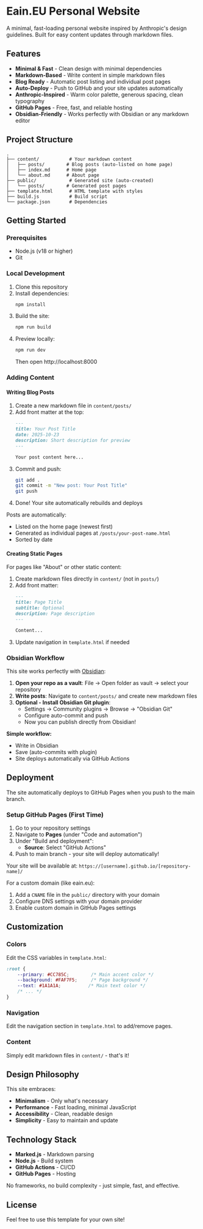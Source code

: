 # Eain.EU Personal Website

A minimal, fast-loading personal website inspired by Anthropic's design guidelines. Built for easy content updates through markdown files.

## Features

- **Minimal & Fast** - Clean design with minimal dependencies
- **Markdown-Based** - Write content in simple markdown files
- **Blog Ready** - Automatic post listing and individual post pages
- **Auto-Deploy** - Push to GitHub and your site updates automatically
- **Anthropic-Inspired** - Warm color palette, generous spacing, clean typography
- **GitHub Pages** - Free, fast, and reliable hosting
- **Obsidian-Friendly** - Works perfectly with Obsidian or any markdown editor

## Project Structure

```
.
├── content/           # Your markdown content
│   ├── posts/        # Blog posts (auto-listed on home page)
│   ├── index.md      # Home page
│   └── about.md      # About page
├── public/            # Generated site (auto-created)
│   └── posts/        # Generated post pages
├── template.html      # HTML template with styles
├── build.js           # Build script
└── package.json       # Dependencies
```

## Getting Started

### Prerequisites

- Node.js (v18 or higher)
- Git

### Local Development

1. Clone this repository
2. Install dependencies:
   ```bash
   npm install
   ```
3. Build the site:
   ```bash
   npm run build
   ```
4. Preview locally:
   ```bash
   npm run dev
   ```
   Then open http://localhost:8000

### Adding Content

#### Writing Blog Posts

1. Create a new markdown file in `content/posts/`
2. Add front matter at the top:
   ```markdown
   ---
   title: Your Post Title
   date: 2025-10-23
   description: Short description for preview
   ---

   Your post content here...
   ```
3. Commit and push:
   ```bash
   git add .
   git commit -m "New post: Your Post Title"
   git push
   ```
4. Done! Your site automatically rebuilds and deploys

Posts are automatically:
- Listed on the home page (newest first)
- Generated as individual pages at `/posts/your-post-name.html`
- Sorted by date

#### Creating Static Pages

For pages like "About" or other static content:
1. Create markdown files directly in `content/` (not in `posts/`)
2. Add front matter:
   ```markdown
   ---
   title: Page Title
   subtitle: Optional
   description: Page description
   ---

   Content...
   ```
3. Update navigation in `template.html` if needed

### Obsidian Workflow

This site works perfectly with [Obsidian](https://obsidian.md):

1. **Open your repo as a vault**: File → Open folder as vault → select your repository
2. **Write posts**: Navigate to `content/posts/` and create new markdown files
3. **Optional - Install Obsidian Git plugin**:
   - Settings → Community plugins → Browse → "Obsidian Git"
   - Configure auto-commit and push
   - Now you can publish directly from Obsidian!

**Simple workflow:**
- Write in Obsidian
- Save (auto-commits with plugin)
- Site deploys automatically via GitHub Actions

## Deployment

The site automatically deploys to GitHub Pages when you push to the main branch.

### Setup GitHub Pages (First Time)

1. Go to your repository settings
2. Navigate to **Pages** (under "Code and automation")
3. Under "Build and deployment":
   - **Source**: Select "GitHub Actions"
4. Push to main branch - your site will deploy automatically!

Your site will be available at: `https://[username].github.io/[repository-name]/`

For a custom domain (like eain.eu):
1. Add a `CNAME` file in the `public/` directory with your domain
2. Configure DNS settings with your domain provider
3. Enable custom domain in GitHub Pages settings

## Customization

### Colors

Edit the CSS variables in `template.html`:

```css
:root {
    --primary: #CC785C;        /* Main accent color */
    --background: #FAF7F5;     /* Page background */
    --text: #1A1A1A;          /* Main text color */
    /* ... */
}
```

### Navigation

Edit the navigation section in `template.html` to add/remove pages.

### Content

Simply edit markdown files in `content/` - that's it!

## Design Philosophy

This site embraces:
- **Minimalism** - Only what's necessary
- **Performance** - Fast loading, minimal JavaScript
- **Accessibility** - Clean, readable design
- **Simplicity** - Easy to maintain and update

## Technology Stack

- **Marked.js** - Markdown parsing
- **Node.js** - Build system
- **GitHub Actions** - CI/CD
- **GitHub Pages** - Hosting

No frameworks, no build complexity - just simple, fast, and effective.

## License

Feel free to use this template for your own site!
